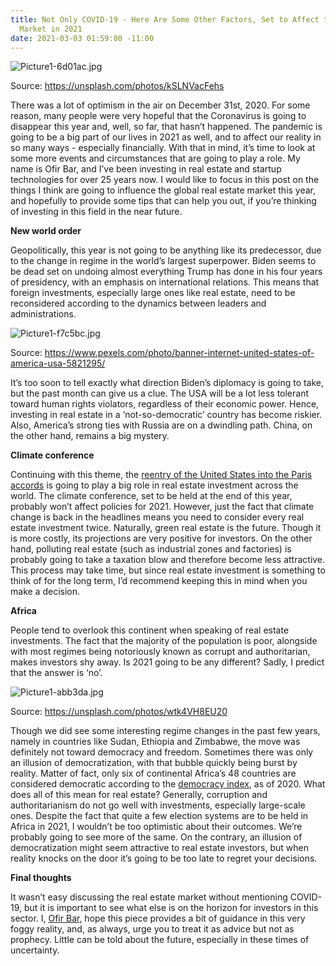 ```yaml
---
title: Not Only COVID-19 - Here Are Some Other Factors, Set to Affect the Real Estate
  Market in 2021
date: 2021-03-03 01:59:00 -11:00
---
```


![Picture1-6d01ac.jpg](/uploads/Picture1-6d01ac.jpg)

Source: https://unsplash.com/photos/kSLNVacFehs

There was a lot of optimism in the air on December 31st, 2020. For some reason, many people were very hopeful that the Coronavirus is going to disappear this year and, well, so far, that hasn’t happened. The pandemic is going to be a big part of our lives in 2021 as well, and to affect our reality in so many ways - especially financially.
With that in mind, it’s time to look at some more events and circumstances that are going to play a role. My name is Ofir Bar, and I’ve been investing in real estate and startup technologies for over 25 years now. I would like to focus in this post on the things I think are going to influence the global real estate market this year, and hopefully to provide some tips that can help you out, if you’re thinking of investing in this field in the near future.

**New world order**

Geopolitically, this year is not going to be anything like its predecessor, due to the change in regime in the world’s largest superpower. Biden seems to be dead set on undoing almost everything Trump has done in his four years of presidency, with an emphasis on international relations. This means that foreign investments, especially large ones like real estate, need to be reconsidered according to the dynamics between leaders and administrations.

![Picture1-f7c5bc.jpg](/uploads/Picture1-f7c5bc.jpg)

Source: https://www.pexels.com/photo/banner-internet-united-states-of-america-usa-5821295/

It’s too soon to tell exactly what direction Biden’s diplomacy is going to take, but the past month can give us a clue. The USA will be a lot less tolerant toward human rights violators, regardless of their economic power. Hence, investing in real estate in a ‘not-so-democratic’ country has become riskier. Also, America’s strong ties with Russia are on a dwindling path. China, on the other hand, remains a big mystery.
 
**Climate conference**

Continuing with this theme, the [reentry of the United States into the Paris accords](https://www.washingtonpost.com/climate-environment/2021/02/19/climate-paris-accord/) is going to play a big role in real estate investment across the world. The climate conference, set to be held at the end of this year, probably won’t affect policies for 2021. However, just the fact that climate change is back in the headlines means you need to consider every real estate investment twice.
Naturally, green real estate is the future. Though it is more costly, its projections are very positive for investors. On the other hand, polluting real estate (such as industrial zones and factories) is probably going to take a taxation blow and therefore become less attractive. This process may take time, but since real estate investment is something to think of for the long term, I’d recommend keeping this in mind when you make a decision.
 
**Africa**

People tend to overlook this continent when speaking of real estate investments. The fact that the majority of the population is poor, alongside with most regimes being notoriously known as corrupt and authoritarian, makes investors shy away. Is 2021 going to be any different? Sadly, I predict that the answer is ‘no’.

![Picture1-abb3da.jpg](/uploads/Picture1-abb3da.jpg)

Source: https://unsplash.com/photos/wtk4VH8EU20

Though we did see some interesting regime changes in the past few years, namely in countries like Sudan, Ethiopia and Zimbabwe, the move was definitely not toward democracy and freedom. Sometimes there was only an illusion of democratization, with that bubble quickly being burst by reality. Matter of fact, only six of continental Africa’s 48 countries are considered democratic according to the [democracy index](https://www.eiu.com/n/campaigns/democracy-index-2020/?utm_source=google&utm_medium=cpc&utm_name=democracy_index&utm_term=latin_america&utm_content=general&gclid=Cj0KCQiAvvKBBhCXARIsACTePW_uHPPuM9oHGexr1z-ioTdH7af6aK7IptjrZuHMfKPaJmYw0-lbrdAaAhHkEALw_wcB), as of 2020.
What does all of this mean for real estate? Generally, corruption and authoritarianism do not go well with investments, especially large-scale ones. Despite the fact that quite a few election systems are to be held in Africa in 2021, I wouldn’t be too optimistic about their outcomes. We’re probably going to see more of the same. On the contrary, an illusion of democratization might seem attractive to real estate investors, but when reality knocks on the door it’s going to be too late to regret your decisions.

**Final thoughts**

It wasn’t easy discussing the real estate market without mentioning COVID-19, but it is important to see what else is on the horizon for investors in this sector. I, [Ofir Bar](https://ofireyalbar.medium.com/), hope this piece provides a bit of guidance in this very foggy reality, and, as always, urge you to treat it as advice but not as prophecy. Little can be told about the future, especially in these times of uncertainty.

